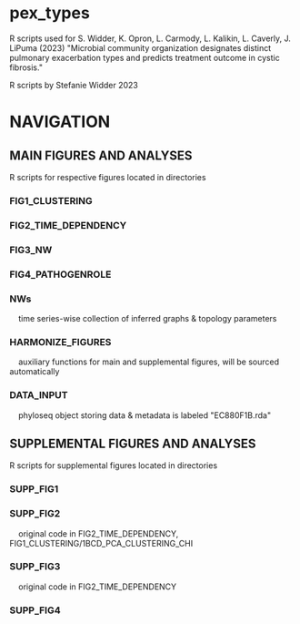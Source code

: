 # pex_types
R scripts used for S. Widder, K. Opron, L. Carmody, L. Kalikin, L. Caverly, J. LiPuma (2023) "Microbial community organization designates distinct pulmonary exacerbation types and predicts treatment outcome in cystic fibrosis."

R scripts by Stefanie Widder 2023

# NAVIGATION

## MAIN FIGURES AND ANALYSES
R scripts for respective figures located in directories<br>
### FIG1_CLUSTERING
### FIG2_TIME_DEPENDENCY
### FIG3_NW
### FIG4_PATHOGENROLE
### NWs 
 &nbsp;&nbsp;&nbsp;&nbsp;time series-wise collection of inferred graphs & topology parameters
### HARMONIZE_FIGURES
&nbsp;&nbsp;&nbsp;&nbsp;auxiliary functions for main and supplemental figures, will be sourced automatically
### DATA_INPUT
&nbsp;&nbsp;&nbsp;&nbsp;phyloseq object storing data & metadata is labeled "EC880F1B.rda"<br>

## SUPPLEMENTAL FIGURES AND ANALYSES
R scripts for supplemental figures located in directories<br>
### SUPP_FIG1
### SUPP_FIG2 
&nbsp;&nbsp;&nbsp;&nbsp;original code in FIG2_TIME_DEPENDENCY, FIG1_CLUSTERING/1BCD_PCA_CLUSTERING_CHI
### SUPP_FIG3
&nbsp;&nbsp;&nbsp;&nbsp;original code in FIG2_TIME_DEPENDENCY
### SUPP_FIG4

